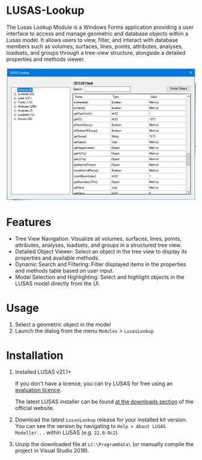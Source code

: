 # LUSAS-Lookup
The Lusas Lookup Module is a Windows Forms application providing a user interface to access and manage geometric and database objects within a Lusas model. It allows users to view, filter, and interact with database members such as volumes, surfaces, lines, points, attributes, analyses, loadsets, and groups through a tree-view structure, alongside a detailed properties and methods viewer.

![LUSAS Lookup Dialog Preview](https://github.com/GreatApo/LUSAS-Lookup/blob/main/preview.png?raw=true)

# Features
- Tree View Navigation: Visualize all volumes, surfaces, lines, points, attributes, analyses, loadsets, and groups in a structured tree view.
- Detailed Object Viewer: Select an object in the tree view to display its properties and available methods.
- Dynamic Search and Filtering: Filter displayed items in the properties and methods table based on user input.
- Model Selection and Highlighting: Select and highlight objects in the LUSAS model directly from the UI.

# Usage
1. Select a geometric object in the model
2. Launch the dialog from the menu `Modules` > `LusasLookup`

# Installation
1. Installed LUSAS v21.1+
  
   If you don't have a licence, you can try LUSAS for free using an [evaluation licence](https://www.lusas.com/evaluation/index.html).

   The latest LUSAS installer can be found [at the downloads section](https://www.lusas.com/user_area/download/index.html) of the official website.
2. Download the latest `LusasLookup` release for your installed kit version. You can see the version by navigating to `Help > About LUSAS Modeller...` within LUSAS (e.g. `22.0-0c2`).
3. Unzip the downloaded file at `LC:\ProgramData\` (or manually compile the project in Visual Studio 2019).
